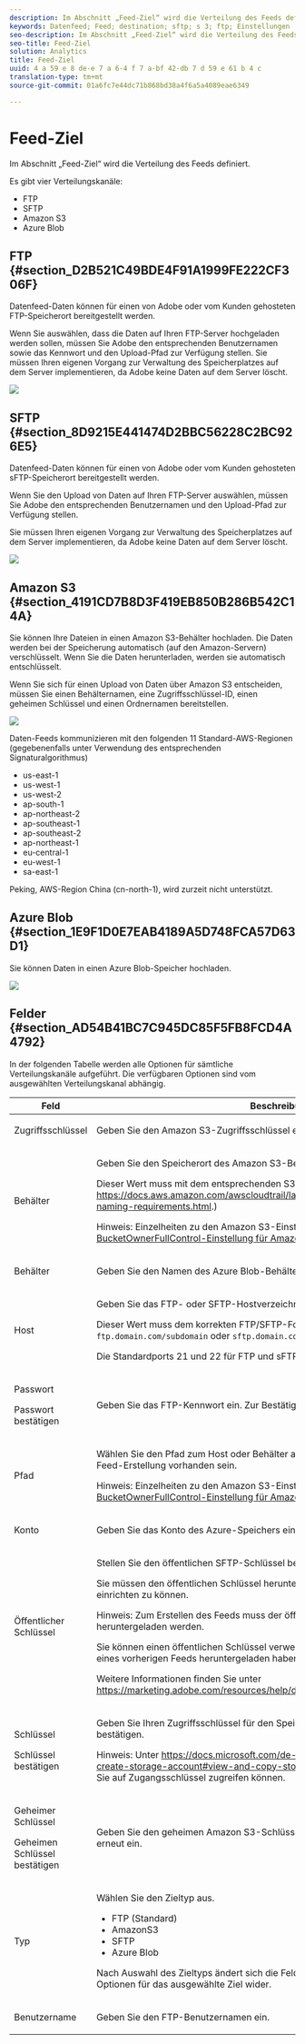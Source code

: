 ```yaml
---
description: Im Abschnitt „Feed-Ziel“ wird die Verteilung des Feeds definiert.
keywords: Datenfeed; Feed; destination; sftp; s 3; ftp; Einstellungen
seo-description: Im Abschnitt „Feed-Ziel“ wird die Verteilung des Feeds definiert.
seo-title: Feed-Ziel
solution: Analytics
title: Feed-Ziel
uuid: 4 a 59 e 8 de-e 7 a 6-4 f 7 a-bf 42-db 7 d 59 e 61 b 4 c
translation-type: tm+mt
source-git-commit: 01a6fc7e44dc71b868bd38a4f6a5a4089eae6349

---
```



# Feed-Ziel

Im Abschnitt „Feed-Ziel“ wird die Verteilung des Feeds definiert.

Es gibt vier Verteilungskanäle:

* FTP
* SFTP
* Amazon S3
* Azure Blob

## FTP {#section_D2B521C49BDE4F91A1999FE222CF306F}

Datenfeed-Daten können für einen von Adobe oder vom Kunden gehosteten FTP-Speicherort bereitgestellt werden.

Wenn Sie auswählen, dass die Daten auf Ihren FTP-Server hochgeladen werden sollen, müssen Sie Adobe den entsprechenden Benutzernamen sowie das Kennwort und den Upload-Pfad zur Verfügung stellen. Sie müssen Ihren eigenen Vorgang zur Verwaltung des Speicherplatzes auf dem Server implementieren, da Adobe keine Daten auf dem Server löscht.

![](assets/dest-ftp.jpg)

## SFTP {#section_8D9215E441474D2BBC56228C2BC926E5}

Datenfeed-Daten können für einen von Adobe oder vom Kunden gehosteten sFTP-Speicherort bereitgestellt werden.

Wenn Sie den Upload von Daten auf Ihren FTP-Server auswählen, müssen Sie Adobe den entsprechenden Benutzernamen und den Upload-Pfad zur Verfügung stellen.

<!-- 

Adobe Customer Care will provide you with a Public key. Verify in recording.

 -->

Sie müssen Ihren eigenen Vorgang zur Verwaltung des Speicherplatzes auf dem Server implementieren, da Adobe keine Daten auf dem Server löscht.

![](assets/dest-sftp.jpg)

## Amazon S3 {#section_4191CD7B8D3F419EB850B286B542C14A}

Sie können Ihre Dateien in einen Amazon S3-Behälter hochladen. Die Daten werden bei der Speicherung automatisch (auf den Amazon-Servern) verschlüsselt. Wenn Sie die Daten herunterladen, werden sie automatisch entschlüsselt.

Wenn Sie sich für einen Upload von Daten über Amazon S3 entscheiden, müssen Sie einen Behälternamen, eine Zugriffsschlüssel-ID, einen geheimen Schlüssel und einen Ordnernamen bereitstellen.

![](assets/dest-s3.jpg)

Daten-Feeds kommunizieren mit den folgenden 11 Standard-AWS-Regionen (gegebenenfalls unter Verwendung des entsprechenden Signaturalgorithmus)

* us-east-1
* us-west-1
* us-west-2
* ap-south-1
* ap-northeast-2
* ap-southeast-1
* ap-southeast-2
* ap-northeast-1
* eu-central-1
* eu-west-1
* sa-east-1

Peking, AWS-Region China (cn-north-1), wird zurzeit nicht unterstützt.

## Azure Blob {#section_1E9F1D0E7EAB4189A5D748FCA57D63D1}

Sie können Daten in einen Azure Blob-Speicher hochladen.

![](assets/azure.png)

## Felder {#section_AD54B41BC7C945DC85F5FB8FCD4A4792}

In der folgenden Tabelle werden alle Optionen für sämtliche Verteilungskanäle aufgeführt. Die verfügbaren Optionen sind vom ausgewählten Verteilungskanal abhängig.

<table id="table_F743C620C82349D9943A13B99EA312BA"> 
 <thead> 
  <tr> 
   <th colname="col1" class="entry"> Feld </th> 
   <th colname="col2" class="entry"> Beschreibung </th> 
  </tr> 
 </thead>
 <tbody> 
  <tr> 
   <td colname="col1"> <p>Zugriffsschlüssel </p> </td> 
   <td colname="col2"> <p>Geben Sie den Amazon S3-Zugriffsschlüssel ein. </p> </td> 
  </tr> 
  <tr> 
   <td colname="col1"> <p>Behälter </p> </td> 
   <td colname="col2"> <p>Geben Sie den Speicherort des Amazon S3-Behälters ein. </p> <p>Dieser Wert muss mit dem entsprechenden S3-Behälterformat übereinstimmen. (See <a href="https://docs.aws.amazon.com/awscloudtrail/latest/userguide/cloudtrail-s3-bucket-naming-requirements.html" format="html" scope="external"> https://docs.aws.amazon.com/awscloudtrail/latest/userguide/cloudtrail-s3-bucket-naming-requirements.html</a>.) </p> <p> <p>Hinweis: Einzelheiten zu den Amazon S3-Einstellungen finden Sie unter <a href="../../../export/analytics-data-feed/feed-troubleshooting.md#section_6797EBBB7E6D44D4B00C7AEDF4C2EE1D" format="dita" scope="local">BucketOwnerFullControl-Einstellung für Amazon S3-Datenfeeds</a>. </p> </p> </td> 
  </tr> 
  <tr> 
   <td colname="col1"> <p>Behälter </p> </td> 
   <td colname="col2"> <p>Geben Sie den Namen des Azure Blob-Behälters ein. </p> </td> 
  </tr> 
  <tr> 
   <td colname="col1"> <p> Host </p> </td> 
   <td colname="col2"> <p>Geben Sie das FTP- oder SFTP-Hostverzeichnis an. </p> <p>Dieser Wert muss dem korrekten FTP/SFTP-Format entsprechen, <code>ftp.domain.com/subdomain</code> oder <code>sftp.domain.com/subdomain</code>. </p> <p> Die Standardports 21 und 22 für FTP und sFTP sind erforderlich. </p> </td> 
  </tr> 
  <tr> 
   <td colname="col1"> <p>Passwort </p> <p>Passwort bestätigen </p> </td> 
   <td colname="col2"> <p>Geben Sie das FTP-Kennwort ein. Zur Bestätigung neu eingeben </p> </td> 
  </tr> 
  <tr> 
   <td colname="col1"> <p>Pfad </p> </td> 
   <td colname="col2"> <p>Wählen Sie den Pfad zum Host oder Behälter aus. Dieser Pfad muss bereits vor der Feed-Erstellung vorhanden sein. </p> <p> <p>Hinweis: Einzelheiten zu den Amazon S3-Einstellungen finden Sie unter <a href="../../../export/analytics-data-feed/feed-troubleshooting.md#section_6797EBBB7E6D44D4B00C7AEDF4C2EE1D" format="dita" scope="local">BucketOwnerFullControl-Einstellung für Amazon S3-Datenfeeds</a>. </p> </p> </td> 
  </tr> 
  <tr> 
   <td colname="col1"> <p>Konto </p> </td> 
   <td colname="col2"> <p> Geben Sie das Konto des Azure-Speichers ein. </p> </td> 
  </tr> 
  <tr> 
   <td colname="col1"> <p>Öffentlicher Schlüssel </p> </td> 
   <td colname="col2"> <p>Stellen Sie den öffentlichen SFTP-Schlüssel bereit. </p> <p>Sie müssen den öffentlichen Schlüssel herunterladen, um das SFTP Repository einrichten zu können. </p> <p> <p>Hinweis: Zum Erstellen des Feeds muss der öffentliche Schlüssel nicht heruntergeladen werden. </p> </p> <p>Sie können einen öffentlichen Schlüssel verwenden, den Sie bereits beim Erstellen eines vorherigen Feeds heruntergeladen haben. </p> <p>Weitere Informationen finden Sie unter <a href="https://marketing.adobe.com/resources/help/en_US/whitepapers/ftp/ftp_sftp_dw.html" format="html" scope="external">https://marketing.adobe.com/resources/help/de_DE/whitepapers/ftp/ftp_sftp_dw.html</a>. </p> </td> 
  </tr> 
  <tr> 
   <td colname="col1"> <p>Schlüssel </p> <p>Schlüssel bestätigen </p> </td> 
   <td colname="col2"> <p> Geben Sie Ihren Zugriffsschlüssel für den Speicher ein. Erneut eingeben und bestätigen. </p> <p> <p>Hinweis: Unter <a href="https://docs.microsoft.com/en-us/azure/storage/common/storage-create-storage-account#view-and-copy-storage-access-keys" format="https" scope="external">https://docs.microsoft.com/de-de/azure/storage/common/storage-create-storage-account#view-and-copy-storage-access-keys</a> erfahren Sie, wie Sie auf Zugangsschlüssel zugreifen können. </p> </p> </td> 
  </tr> 
  <tr> 
   <td colname="col1"> <p>Geheimer Schlüssel </p> <p>Geheimen Schlüssel bestätigen </p> </td> 
   <td colname="col2"> <p>Geben Sie den geheimen Amazon S3-Schlüssel ein. Geben Sie ihn zur Bestätigung erneut ein. </p> </td> 
  </tr> 
  <tr> 
   <td colname="col1"> <p>Typ </p> </td> 
   <td colname="col2"> <p>Wählen Sie den Zieltyp aus. </p> <p> 
     <ul id="ul_B893EEDA73A34DE0AEB8570BE9027F21"> 
      <li id="li_325546FCEB404C50AA6829573CCA340B">FTP (Standard) </li> 
      <li id="li_6A2C03115903484797485D073A610607">AmazonS3 </li> 
      <li id="li_C24540F6FCD24702B7693A515CEBE977">SFTP </li> 
      <li id="li_8E03CA78E7FE427C9F6F8B112BC76266">Azure Blob </li> 
     </ul> </p> <p>Nach Auswahl des Zieltyps ändert sich die Feldliste und spiegelt die verfügbaren Optionen für das ausgewählte Ziel wider. </p> </td> 
  </tr> 
  <tr> 
   <td colname="col1"> <p>Benutzername </p> </td> 
   <td colname="col2"> <p>Geben Sie den FTP-Benutzernamen ein. </p> </td> 
  </tr> 
 </tbody> 
</table>

